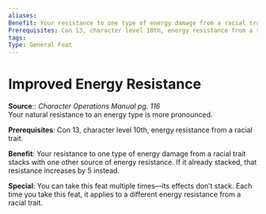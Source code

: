 ```yaml
---
aliases: 
Benefit: Your resistance to one type of energy damage from a racial trait stacks with one other source of energy resistance. If it already stacked, that resistance increases by 5 instead.
Prerequisites: Con 13, character level 10th, energy resistance from a racial trait.
tags: 
Type: General Feat
---
```


# Improved Energy Resistance

**Source**:: _Character Operations Manual pg. 116_  
Your natural resistance to an energy type is more pronounced.

**Prerequisites**: Con 13, character level 10th, energy resistance from a racial trait.

**Benefit**: Your resistance to one type of energy damage from a racial trait stacks with one other source of energy resistance. If it already stacked, that resistance increases by 5 instead.

**Special**: You can take this feat multiple times—its effects don’t stack. Each time you take this feat, it applies to a different energy resistance from a racial trait.
